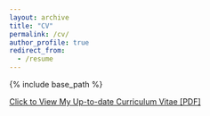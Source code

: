 ```yaml
---
layout: archive
title: "CV"
permalink: /cv/
author_profile: true
redirect_from:
  - /resume
---
```


{% include base_path %}

[Click to View My Up-to-date Curriculum Vitae [PDF]](https://christopherlu.github.io/files/cv_lxx_full.pdf)

<!-- <embed src="http://lantaoyu.com/files/lantaoyu_cv.pdf" width="650" height="1800" type='application/pdf'> -->